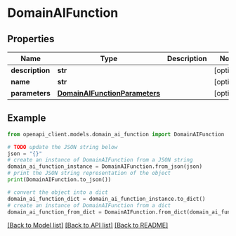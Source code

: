 # DomainAIFunction


## Properties

Name | Type | Description | Notes
------------ | ------------- | ------------- | -------------
**description** | **str** |  | [optional] 
**name** | **str** |  | [optional] 
**parameters** | [**DomainAIFunctionParameters**](DomainAIFunctionParameters.md) |  | [optional] 

## Example

```python
from openapi_client.models.domain_ai_function import DomainAIFunction

# TODO update the JSON string below
json = "{}"
# create an instance of DomainAIFunction from a JSON string
domain_ai_function_instance = DomainAIFunction.from_json(json)
# print the JSON string representation of the object
print(DomainAIFunction.to_json())

# convert the object into a dict
domain_ai_function_dict = domain_ai_function_instance.to_dict()
# create an instance of DomainAIFunction from a dict
domain_ai_function_from_dict = DomainAIFunction.from_dict(domain_ai_function_dict)
```
[[Back to Model list]](../README.md#documentation-for-models) [[Back to API list]](../README.md#documentation-for-api-endpoints) [[Back to README]](../README.md)


